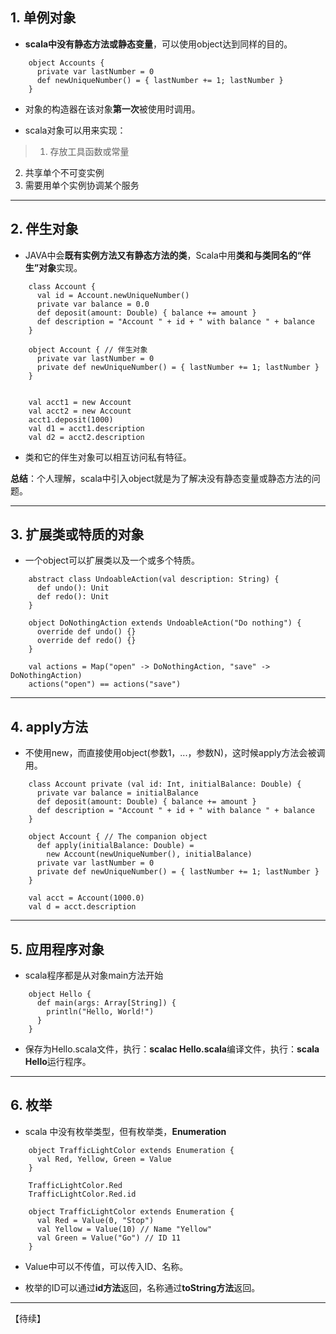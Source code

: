 ## 1. 单例对象

+ **scala中没有静态方法或静态变量**，可以使用object达到同样的目的。

```
	object Accounts {
	  private var lastNumber = 0
	  def newUniqueNumber() = { lastNumber += 1; lastNumber }
	}
```
+ 对象的构造器在该对象**第一次**被使用时调用。

+ scala对象可以用来实现：
	
> 1. 存放工具函数或常量
2. 共享单个不可变实例
3. 需要用单个实例协调某个服务


----------
## 2. 伴生对象
+ JAVA中会**既有实例方法又有静态方法的类**，Scala中用**类和与类同名的“伴生”对象**实现。

```
	class Account {
	  val id = Account.newUniqueNumber()
	  private var balance = 0.0
	  def deposit(amount: Double) { balance += amount }
	  def description = "Account " + id + " with balance " + balance
	}
	
	object Account { // 伴生对象
	  private var lastNumber = 0
	  private def newUniqueNumber() = { lastNumber += 1; lastNumber }
	}
	
	
	val acct1 = new Account
	val acct2 = new Account
	acct1.deposit(1000)
	val d1 = acct1.description
	val d2 = acct2.description
```

+ 类和它的伴生对象可以相互访问私有特征。

**总结**：个人理解，scala中引入object就是为了解决没有静态变量或静态方法的问题。

----------
## 3. 扩展类或特质的对象
+ 一个object可以扩展类以及一个或多个特质。

```
	abstract class UndoableAction(val description: String) {
	  def undo(): Unit
	  def redo(): Unit
	}
	
	object DoNothingAction extends UndoableAction("Do nothing") {
	  override def undo() {}
	  override def redo() {}
	}
	
	val actions = Map("open" -> DoNothingAction, "save" -> DoNothingAction)
	actions("open") == actions("save")
```


----------
## 4. apply方法
+ 不使用new，而直接使用object(参数1，...，参数N)，这时候apply方法会被调用。
```
	class Account private (val id: Int, initialBalance: Double) {
	  private var balance = initialBalance
	  def deposit(amount: Double) { balance += amount }
	  def description = "Account " + id + " with balance " + balance
	}
	
	object Account { // The companion object
	  def apply(initialBalance: Double) = 
	    new Account(newUniqueNumber(), initialBalance)
	  private var lastNumber = 0
	  private def newUniqueNumber() = { lastNumber += 1; lastNumber }
	}
	
	val acct = Account(1000.0)
	val d = acct.description
```


----------
## 5. 应用程序对象
+ scala程序都是从对象main方法开始
```
	object Hello {
	  def main(args: Array[String]) {
	    println("Hello, World!")
	  }
	}
```

+ 保存为Hello.scala文件，执行：**scalac Hello.scala**编译文件，执行：**scala Hello**运行程序。


----------
## 6. 枚举
+ scala 中没有枚举类型，但有枚举类，**Enumeration**
```
	object TrafficLightColor extends Enumeration {
	  val Red, Yellow, Green = Value
	}
	
	TrafficLightColor.Red
	TrafficLightColor.Red.id
	
	object TrafficLightColor extends Enumeration {
	  val Red = Value(0, "Stop")
	  val Yellow = Value(10) // Name "Yellow"
	  val Green = Value("Go") // ID 11
	}
```

+ Value中可以不传值，可以传入ID、名称。

+ 枚举的ID可以通过**id方法**返回，名称通过**toString方法**返回。


----------

【待续】